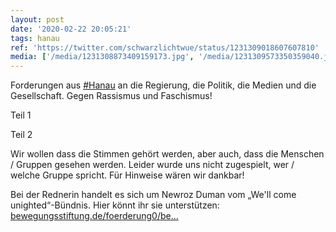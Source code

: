 ```yaml
---
layout: post
date: '2020-02-22 20:05:21'
tags: hanau
ref: 'https://twitter.com/schwarzlichtwue/status/1231309018607607810'
media: ['/media/1231308873409159173.jpg', '/media/1231309573350359040.jpg']
---
```

Forderungen aus [#Hanau](/t/hanau) an die Regierung, die Politik, die Medien und die Gesellschaft. Gegen Rassismus und Faschismus!



Teil 1 

Teil 2 

Wir wollen dass die Stimmen gehört werden, aber auch, dass die Menschen / Gruppen gesehen werden. Leider wurde uns nicht zugespielt, wer / welche Gruppe spricht. Für Hinweise wären wir dankbar!

Bei der Rednerin handelt es sich um Newroz Duman vom „We'll come unighted“-Bündnis. Hier könnt ihr sie unterstützen: [bewegungsstiftung.de/foerderung0/be…](https://www.bewegungsstiftung.de/foerderung0/bewegungsarbeiter/duman.html)